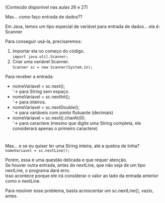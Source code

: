 (Conteúdo disponível nas aulas 26 e 27)  

Mas... como faço entrada de dados??

Em Java, temos um tipo especial de variável para entrada de dados... ela é:  
Scanner

Para conseguir usá-la, precisaremos:
1. Importar ela no começo do código.  
`import java.util.Scanner;`
2. Criar uma variável Scanner.  
`Scanner sc = new Scanner(System.in);`

Para receber a entrada:
- nomeVariavel = sc.next();  
    '-> para String sem espaço.
- nomeVariavel = sc.nextInt();  
    '-> para inteiros.
- nomeVariavel = sc.nextDouble();  
    '-> para variáveis com ponto flutuante (decimais)
- nomeVariavel = sc.next().charAt(0);  
    '-> para caractere (mesmo que digite uma String completa, ele considerará apenas o primeiro caractere)

# 
Mas... e se eu quiser ler uma String inteira, até a quebra de linha?  
`nomeVariavel = sc.nextLine();`

Porém, essa é uma questão delicada e que requer atenção.  
Se houver outra entrada, antes do nextLine, que não seja de um tipo nextLine, o programa dará erro.  
Isso acontece porque ele irá considerar o valor ao lado da entrada anterior como o nextLine.

Para resolver esse problema, basta acrescentar um sc.nextLine(), vazio, antes.